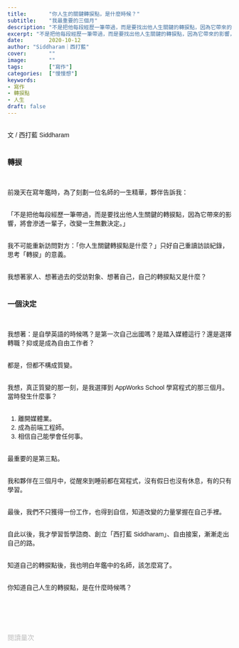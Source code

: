 ```yaml
---
title:       "你人生的關鍵轉捩點，是什麼時候？"
subtitle:    "我最重要的三個月"
description: "不是把他每段經歷一筆帶過，而是要找出他人生關鍵的轉捩點，因為它帶來的影響，將會滲透一輩子，改變一生無數決定..."
excerpt: "不是把他每段經歷一筆帶過，而是要找出他人生關鍵的轉捩點，因為它帶來的影響，將會滲透一輩子，改變一生無數決定..."
date:        2020-10-12
author: "Siddharam｜西打藍"
cover:       ""
image:       ""
tags:        ["寫作"]
categories:  ["慢慢想"]
keywords:
- 寫作
- 轉捩點
- 人生
draft: false
---
```


<article style="font-family: 'Noto Sans TC', '微軟正黑體', sans-serif; font-weight: 300;">

<br>文 / 西打藍 Siddharam<br><br>

<h3 class="article-h1-color">轉捩</h3><br>

前幾天在寫年鑑時，為了刻劃一位名師的一生精華，夥伴告訴我：<br><br>

「不是把他每段經歷一筆帶過，而是要找出他人生關鍵的轉捩點，因為它帶來的影響，將會滲透一輩子，改變一生無數決定。」<br><br>

我不可能重新訪問對方：「你人生關鍵轉捩點是什麼？」只好自己重讀訪談紀錄，思考「轉捩」的意義。<br><br>

我想著家人、想著過去的受訪對象、想著自己，自己的轉捩點又是什麼？<br><br>

<h3 class="article-h1-color">一個決定</h3><br>

我想著：是自學英語的時候嗎？是第一次自己出國嗎？是踏入媒體這行？還是選擇轉職？抑或是成為自由工作者？<br><br>

都是，但都不構成質變。<br><br>

我想，真正質變的那一刻，是我選擇到 AppWorks School 學寫程式的那三個月。當時發生什麼事？<br><br>

1. 離開媒體業。<br>
2. 成為前端工程師。<br>
3. 相信自己能學會任何事。<br><br>

最重要的是第三點。<br><br>

我和夥伴在三個月中，從醒來到睡前都在寫程式，沒有假日也沒有休息，有的只有學習。<br><br>

最後，我們不只獲得一份工作，也得到自信，知道改變的力量掌握在自己手裡。<br><br>

自此以後，我才學習哲學諮商、創立「西打藍 Siddharam」、自由接案，漸漸走出自己的路。<br><br>

知道自己的轉捩點後，我也明白年鑑中的名師，該怎麼寫了。<br><br>

你知道自己人生的轉捩點，是在什麼時候嗎？<br><br>




<br><br><br>

</article>

<div style="color: #bfbfbf; font-size: 15px;" id="busuanzi_container_page_pv">
  閱讀量<span id="busuanzi_value_page_pv"></span>次
</div>

<script src="../../js/post.js"></script>





